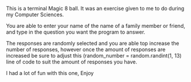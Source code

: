 This is a terminal Magic 8 ball. It was an exercise given to me to do during my Computer Sciences.

You are able to enter your name of the name of a family member or friend, and type in the question you want the program to answer.

The responses are randomly selected and you are able top increase the number of responses, however once the amount of responses are increased
be sure to adjust this (random_number = random.randint(1, 13) line of code to suit the amount of responses you have.

I had a lot of fun with this one, Enjoy
